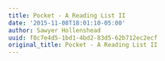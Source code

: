 ```yaml
---
title: Pocket - A Reading List II
date: '2015-11-08T18:01:10-05:00'
author: Sawyer Hollenshead
uuid: f8c7e4d5-1bd1-4bd2-83d5-62b712ec2ecf
original_title: Pocket - A Reading List II
---
```


